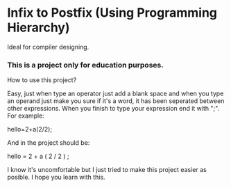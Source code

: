 # Infix to Postfix (Using Programming Hierarchy)
Ideal for compiler designing.

### This is a project only for education purposes. ###

How to use this project?

Easy, just when type an operator just add a blank space and when you type an operand just make you sure if it's a word, it has been seperated
between other expressions. When you finish to type your expression end it with ";". For example:

  hello=2+a(2/2); 

And in the project should be:

  hello = 2 + a ( 2 / 2 ) ; 
  
I know it's uncomfortable but I just tried to make this project easier as posible. I hope you learn with this.
